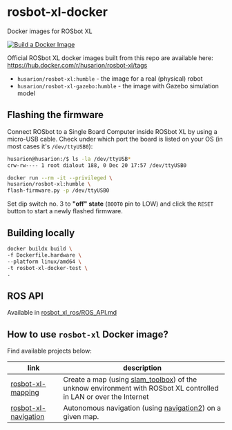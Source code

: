 # rosbot-xl-docker

Docker images for ROSbot XL

[![Build a Docker Image](https://github.com/husarion/rosbot-xl-docker/actions/workflows/build_push.yaml/badge.svg)](https://github.com/husarion/rosbot-xl-docker/actions/workflows/build_push.yaml)

Official ROSbot XL docker images built from this repo are available here: https://hub.docker.com/r/husarion/rosbot-xl/tags

- `husarion/rosbot-xl:humble` - the image for a real (physical) robot
- `husarion/rosbot-xl-gazebo:humble` - the image with Gazebo simulation model

## Flashing the firmware

Connect ROSbot to a Single Board Computer inside ROSbot XL by using a micro-USB cable. Check under which port the board is listed on your OS (in most cases it's `/dev/ttyUSB0`):

```bash
husarion@husarion:/$ ls -la /dev/ttyUSB*
crw-rw---- 1 root dialout 188, 0 Dec 20 17:57 /dev/ttyUSB0
```

```bash
docker run --rm -it --privileged \
husarion/rosbot-xl:humble \
flash-firmware.py -p /dev/ttyUSB0
```

Set dip switch no. 3 to **"off" state**  (`BOOT0` pin to LOW) and click the `RESET` button to start a newly flashed firmware.

## Building locally

```bash
docker buildx build \
-f Dockerfile.hardware \
--platform linux/amd64 \
-t rosbot-xl-docker-test \
.
```

## ROS API

Available in [rosbot_xl_ros/ROS_API.md](https://github.com/husarion/rosbot_xl_ros/blob/master/ROS_API.md)

## How to use `rosbot-xl` Docker image?

Find available projects below:

| link | description |
| - | - |
| [rosbot-xl-mapping](https://github.com/husarion/rosbot-xl-mapping) | Create a map (using [slam_toolbox](https://github.com/SteveMacenski/slam_toolbox)) of the unknow environment with ROSbot XL controlled in LAN or over the Internet |
| [rosbot-xl-navigation](https://github.com/husarion/rosbot-xl-navigation) | Autonomous navigation (using [navigation2](https://github.com/ros-planning/navigation2)) on a given map.  |

